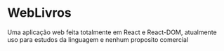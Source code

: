 # WebLivros

Uma aplicação web feita totalmente em React e React-DOM, atualmente uso para estudos da linguagem e nenhum proposito comercial
